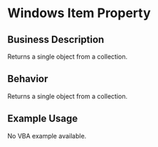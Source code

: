 # Windows Item Property

## Business Description
Returns a single object from a collection.

## Behavior
Returns a single object from a collection.

## Example Usage
No VBA example available.